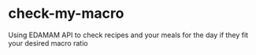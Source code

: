 # check-my-macro
Using EDAMAM API to check recipes and your meals for the day if they fit your desired macro ratio
